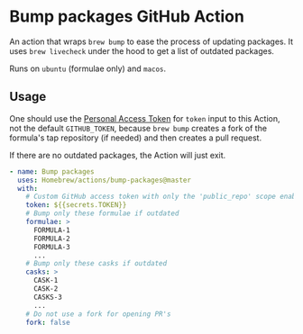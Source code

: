 # Bump packages GitHub Action

An action that wraps `brew bump` to ease the process of updating packages. It uses `brew livecheck` under the hood to get a list of outdated packages.

Runs on `ubuntu` (formulae only) and `macos`.

## Usage

One should use the [Personal Access Token](https://github.com/settings/tokens/new?scopes=public_repo,workflow) for `token` input to this Action,
not the default `GITHUB_TOKEN`, because `brew bump` creates a fork of the formula's tap repository (if needed) and then creates a pull request.

If there are no outdated packages, the Action will just exit.

```yaml
- name: Bump packages
  uses: Homebrew/actions/bump-packages@master
  with:
    # Custom GitHub access token with only the 'public_repo' scope enabled
    token: ${{secrets.TOKEN}}
    # Bump only these formulae if outdated
    formulae: >
      FORMULA-1
      FORMULA-2
      FORMULA-3
      ...
    # Bump only these casks if outdated
    casks: >
      CASK-1
      CASK-2
      CASKS-3
      ...
    # Do not use a fork for opening PR's
    fork: false
```
